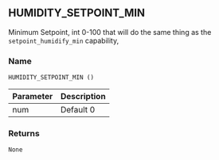 ## HUMIDITY\_SETPOINT\_MIN

Minimum Setpoint, int 0-100 that will do the same thing as the `setpoint_humidify_min` capability, 


### Name

`HUMIDITY_SETPOINT_MIN ()` 


| Parameter | Description |
| --------- | ----------- |
| num       | Default 0   |



### Returns

`None`
